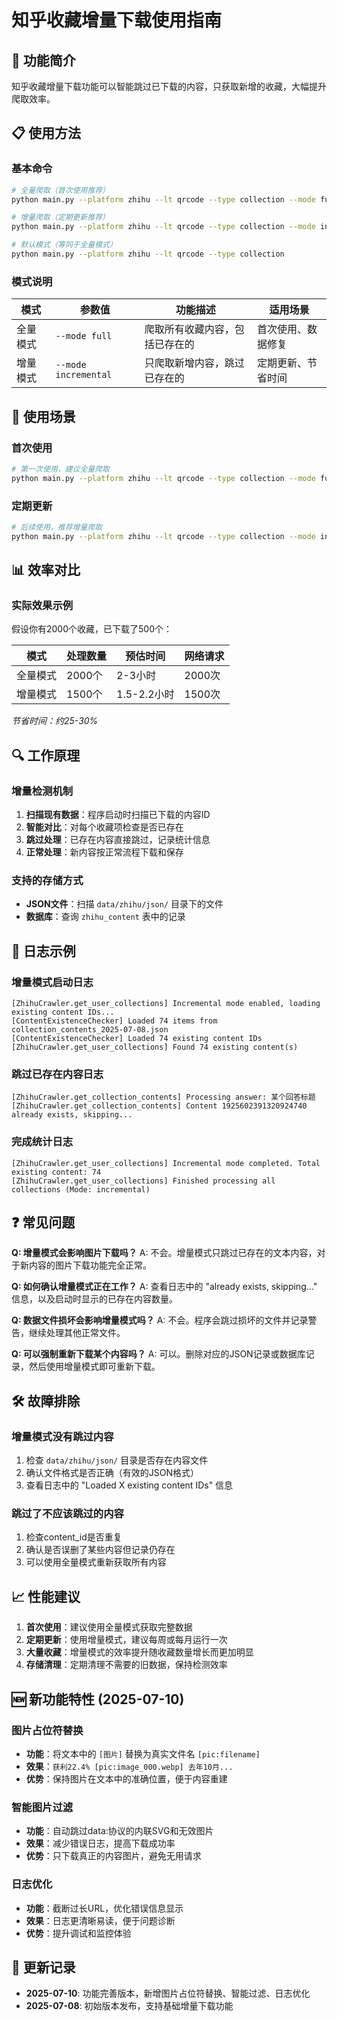 # 知乎收藏增量下载使用指南

## 🚀 功能简介

知乎收藏增量下载功能可以智能跳过已下载的内容，只获取新增的收藏，大幅提升爬取效率。

## 📋 使用方法

### 基本命令

```bash
# 全量爬取（首次使用推荐）
python main.py --platform zhihu --lt qrcode --type collection --mode full

# 增量爬取（定期更新推荐）
python main.py --platform zhihu --lt qrcode --type collection --mode incremental

# 默认模式（等同于全量模式）
python main.py --platform zhihu --lt qrcode --type collection
```

### 模式说明

| 模式 | 参数值 | 功能描述 | 适用场景 |
|------|--------|----------|----------|
| 全量模式 | `--mode full` | 爬取所有收藏内容，包括已存在的 | 首次使用、数据修复 |
| 增量模式 | `--mode incremental` | 只爬取新增内容，跳过已存在的 | 定期更新、节省时间 |

## 🎯 使用场景

### 首次使用
```bash
# 第一次使用，建议全量爬取
python main.py --platform zhihu --lt qrcode --type collection --mode full
```

### 定期更新
```bash
# 后续使用，推荐增量爬取
python main.py --platform zhihu --lt qrcode --type collection --mode incremental
```

## 📊 效率对比

### 实际效果示例
假设你有2000个收藏，已下载了500个：

| 模式 | 处理数量 | 预估时间 | 网络请求 |
|------|----------|----------|----------|
| 全量模式 | 2000个 | 2-3小时 | 2000次 |
| 增量模式 | 1500个 | 1.5-2.2小时 | 1500次 |

*节省时间：约25-30%*

## 🔍 工作原理

### 增量检测机制
1. **扫描现有数据**：程序启动时扫描已下载的内容ID
2. **智能对比**：对每个收藏项检查是否已存在
3. **跳过处理**：已存在内容直接跳过，记录统计信息
4. **正常处理**：新内容按正常流程下载和保存

### 支持的存储方式
- **JSON文件**：扫描 `data/zhihu/json/` 目录下的文件
- **数据库**：查询 `zhihu_content` 表中的记录

## 📝 日志示例

### 增量模式启动日志
```
[ZhihuCrawler.get_user_collections] Incremental mode enabled, loading existing content IDs...
[ContentExistenceChecker] Loaded 74 items from collection_contents_2025-07-08.json
[ContentExistenceChecker] Loaded 74 existing content IDs
[ZhihuCrawler.get_user_collections] Found 74 existing content(s)
```

### 跳过已存在内容日志
```
[ZhihuCrawler.get_collection_contents] Processing answer: 某个回答标题
[ZhihuCrawler.get_collection_contents] Content 1925602391320924740 already exists, skipping...
```

### 完成统计日志
```
[ZhihuCrawler.get_user_collections] Incremental mode completed. Total existing content: 74
[ZhihuCrawler.get_user_collections] Finished processing all collections (Mode: incremental)
```

## ❓ 常见问题

**Q: 增量模式会影响图片下载吗？**
A: 不会。增量模式只跳过已存在的文本内容，对于新内容的图片下载功能完全正常。

**Q: 如何确认增量模式正在工作？**
A: 查看日志中的 "already exists, skipping..." 信息，以及启动时显示的已存在内容数量。

**Q: 数据文件损坏会影响增量模式吗？**
A: 不会。程序会跳过损坏的文件并记录警告，继续处理其他正常文件。

**Q: 可以强制重新下载某个内容吗？**
A: 可以。删除对应的JSON记录或数据库记录，然后使用增量模式即可重新下载。

## 🛠️ 故障排除

### 增量模式没有跳过内容
1. 检查 `data/zhihu/json/` 目录是否存在内容文件
2. 确认文件格式是否正确（有效的JSON格式）
3. 查看日志中的 "Loaded X existing content IDs" 信息

### 跳过了不应该跳过的内容
1. 检查content_id是否重复
2. 确认是否误删了某些内容但记录仍存在
3. 可以使用全量模式重新获取所有内容

## 📈 性能建议

1. **首次使用**：建议使用全量模式获取完整数据
2. **定期更新**：使用增量模式，建议每周或每月运行一次
3. **大量收藏**：增量模式的效率提升随收藏数量增长而更加明显
4. **存储清理**：定期清理不需要的旧数据，保持检测效率

## 🆕 新功能特性 (2025-07-10)

### 图片占位符替换
- **功能**：将文本中的 `[图片]` 替换为真实文件名 `[pic:filename]`
- **效果**：`获利22.4% [pic:image_000.webp] 去年10月...`
- **优势**：保持图片在文本中的准确位置，便于内容重建

### 智能图片过滤
- **功能**：自动跳过data:协议的内联SVG和无效图片
- **效果**：减少错误日志，提高下载成功率
- **优势**：只下载真正的内容图片，避免无用请求

### 日志优化
- **功能**：截断过长URL，优化错误信息显示
- **效果**：日志更清晰易读，便于问题诊断
- **优势**：提升调试和监控体验

## 🔄 更新记录

- **2025-07-10**: 功能完善版本，新增图片占位符替换、智能过滤、日志优化
- **2025-07-08**: 初始版本发布，支持基础增量下载功能
